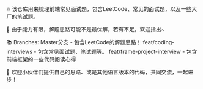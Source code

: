 🔥 该仓库用来梳理前端常见面试题，包含LeetCode、常见的面试题，以及一些大厂的笔试题。

💪 由于能力有限，解题思路可能不是最优解，若有不足，欢迎指出~

📚 Branches: 
Master分支 - 包含LeetCode的解题思路！
feat/coding-interviews - 包含常见面试题、笔试题等。
feat/frame-project-interview - 包含前端框架的一些代码阅读心得

🤣 欢迎小伙伴们提供自己的思路、或是其他语言版本的代码，共同交流，一起进步！